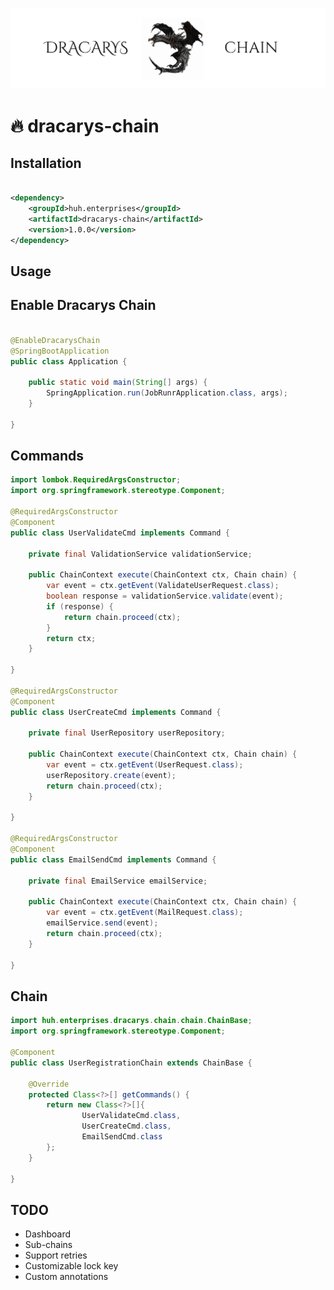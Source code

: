 ![](https://github.com/junhuhdev/dracarys-chain/blob/master/logo.png?raw=true)

# 🔥 dracarys-chain

Installation
------------

```xml

<dependency>
    <groupId>huh.enterprises</groupId>
    <artifactId>dracarys-chain</artifactId>
    <version>1.0.0</version>
</dependency>
```

Usage
------

## Enable Dracarys Chain

```java

@EnableDracarysChain
@SpringBootApplication
public class Application {

	public static void main(String[] args) {
		SpringApplication.run(JobRunrApplication.class, args);
	}

}
```

## Commands

```java
import lombok.RequiredArgsConstructor;
import org.springframework.stereotype.Component;

@RequiredArgsConstructor
@Component
public class UserValidateCmd implements Command {

	private final ValidationService validationService;

	public ChainContext execute(ChainContext ctx, Chain chain) {
		var event = ctx.getEvent(ValidateUserRequest.class);
		boolean response = validationService.validate(event);
		if (response) {
			return chain.proceed(ctx);
		}
		return ctx;
	}

}

@RequiredArgsConstructor
@Component
public class UserCreateCmd implements Command {

	private final UserRepository userRepository;

	public ChainContext execute(ChainContext ctx, Chain chain) {
		var event = ctx.getEvent(UserRequest.class);
		userRepository.create(event);
		return chain.proceed(ctx);
	}

}

@RequiredArgsConstructor
@Component
public class EmailSendCmd implements Command {

	private final EmailService emailService;

	public ChainContext execute(ChainContext ctx, Chain chain) {
		var event = ctx.getEvent(MailRequest.class);
		emailService.send(event);
		return chain.proceed(ctx);
	}

}


```

## Chain

```java
import huh.enterprises.dracarys.chain.chain.ChainBase;
import org.springframework.stereotype.Component;

@Component
public class UserRegistrationChain extends ChainBase {

	@Override
	protected Class<?>[] getCommands() {
		return new Class<?>[]{
				UserValidateCmd.class,
				UserCreateCmd.class,
				EmailSendCmd.class
		};
	}

}
```

TODO
---------
* Dashboard 
* Sub-chains
* Support retries
* Customizable lock key 
* Custom annotations
